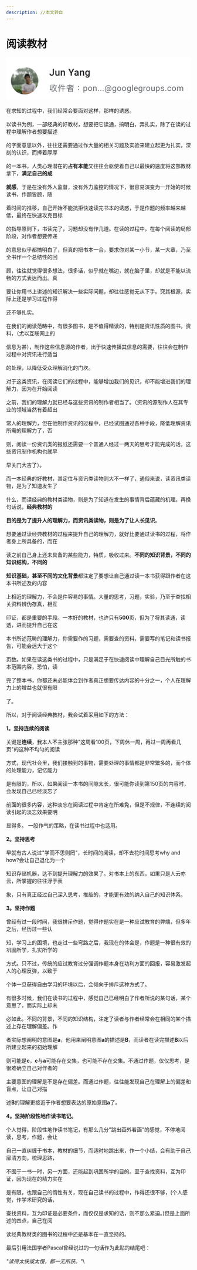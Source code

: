 ```yaml
---
description: //本文转自
---
```


# 阅读教材

![](<.gitbook/assets/image (2).png>)

在求知的过程中，我们经常会要面对这样，那样的诱惑。\
\
以读书为例，一部经典的好教材，想要把它读通，搞明白，弄扎实，除了在读的过程中理解作者想要描述\
\
的字面意思以外，往往还需要通过作大量的相关习题及实验来建立起更为扎实，深刻的认识，而捧着厚厚\
\
的一本书，人类心理潜在的**占有本能**又往往会驱使着自己以最快的速度将这部教材拿下，**满足自己的成**\
\
**就感**，于是在没有外人监督，没有外力监控的情况下，很容易演变为一开始的时候读书，作题皆顾，随\
\
着时间的推移，自己开始不能抗拒快速读完书本的诱惑，于是作题的频率越来越低，最终在快速攻克目标\
\
的指导原则下，书读完了，习题却没有作几道。在读的过程中，在每个阅读的局部阶段，对作者想要传递\
\
的意思似乎都搞明白了，但真的把书本一合，要求你对某一小节，某一大章，乃至全书作一个总结性的回\
\
顾，往往就觉得很多想法，很多话，似乎就在嘴边，就在脑子里，却就是不能以流畅的方式表达而出。真\
\
要让你用书上讲述的知识解决一些实际问题，却往往感觉无从下手。究其根源，实际上还是学习过程作得\
\
还不够扎实。\
\
在我们的阅读范畴中，有很多图书，是不值得精读的，特别是资讯性质的图书，资料，（尤以互联网上的\
\
信息为甚），制作这些信息源的作者，出于快速传播其信息的需要，往往会在制作过程中对资讯进行适当\
\
的处理，以降低受众理解消化的门坎。\
\
对于这类资讯，在阅读它们的过程中，能够增加我们的见识，却不能增进我们的理解力，因为在开始阅读\
\
之前，我们的理解力就已经与这些资讯的制作者相当了。（资讯的源制作人在其专业的领域当然有着超出\
\
常人的理解力，但在他制作资讯的过程中，已经试图通过各种手段，降低理解资讯所需的理解力了，否\
\
则，阅读一份资讯类的报纸还需要一个普通人经过一两天的思考才能完成的话，这些资讯制作机构也就早\
\
早关门大吉了）。\
\
而一本经典的好教材，其定位与资讯类读物则大不一样了，通俗来说，读资讯类读物，是为了知道发生了\
\
什么，而读经典的教材类读物，则是为了知道在发生的事情背后蕴藏的机理。再换句话说，**经典教材的**\
\
**目的是为了提升人的理解力，而资讯类读物，则是为了让人长见识**。\
\
想要通过读经典教材的过程来提升自己的理解力，就好比要通过读书的过程，将作者身上所具备的，而在\
\
读之前自己身上还未具备的某些能力，特质，吸收过来。**不同的知识背景，不同的知识结构，不同的**\
\
**知识基础，甚至不同的文化背景**都注定了要想让自己通过读一本书获得跟作者在这本书所述及的内容\
\
上相近的理解力，不会是件容易的事情。大量的思考，习题，实验，乃至于查找相关资料辨伪存真，相互\
\
印证，都是重要的手段。一本好的教材，也许只有**500**页，但为了将其读通，读透，进而提升自己在这\
\
本书所述范畴的理解力，你需要作的习题，需要查的资料，需要写的笔记和读书报告，可能会远大于这个\
\
页数。如果在读这类书的过程中，只是满足于在快速阅读中理解自己目光所触的书本范围内容，恐怕，读\
\
完了整本书，你都还未必能体会到作者真正想要传达内容的十分之一，个人在理解力上的增益也就很有限\
\
了。\
\
所以，对于阅读经典教材，我会试着采用如下的方法：\
\
**1。坚持连续的阅读**\
\
关键是**连续**，我本人不主张那种"这周看100页，下周休一周，再过一周再看几页"的这种不均匀的阅读\
\
方式，现代社会里，我们接触到的事物，需要处理的事情都是非常繁多的，而个体的处理能力，记忆能力\
\
是有限的，所以，如果阅读一本书的间隙太长，很可能你读到第150页的内容时，会发现自己已经淡忘了\
\
前面的很多内容，这种淡忘在阅读过程中肯定在所难免，但是不规律，不连续的阅读引起的淡忘效果要明\
\
显得多。 一股作气的策略，在读书过程中也适用。\
\
**2。坚持思考**\
\
早就有古人说过"学而不思则罔"，长时间的阅读，却不去花时间思考why and how?会让自己退化为一个\
\
知识存储机器，达不到提升理解力的效果了。对书本上的东西，如果只是人云亦云，所掌握的往往浮于表\
\
象，只有真正经过自己深入思考，推敲的，才能更有效的纳入自己的知识体系。\
\
**3。坚持作题**\
\
曾经有过一段时间，我很排斥作题，觉得作题实在是一种应试教育的弊端，但多年之后，经历过一些认\
\
知，学习上的困境，也走过一些弯路之后，我现在的体会是，作题是一种很有效的巩固所学，扎实所学的\
\
方式。只不过，传统的应试教育过分强调作题本身在功利方面的回报，容易激发起人的心理反弹，以致于\
\
个体一旦获得自由学习的环境以后，会倾向于排斥这种方式了。\
\
有很多时候，我们在读书的过程中，感觉自己已经明白了作者所说的某句话，某个意思了，而实际上却未\
\
必如此。不同的背景，不同的知识结构，注定了读者与作者经常会在相同的某个描述上存在理解偏差。作\
\
者实际想阐明的意图是**a**，他用来阐明意图**a**的描述是**B**，而读者在读完描述**B**以后所建立起来的初始理解\
\
则可能是**c**，**c**与**a**可能存在交集，也可能不存在交集。不通过作题，仅仅思考，是很难确立自己对作者的\
\
主要意图的理解是不是存在偏差。而通过作题，往往能发现自己在理解上的偏差和盲点，让自己对描\
\
述**B**的理解更接近于作者想要表达的原始意图**a**了。\
\
**4。坚持阶段性地作读书笔记。**\
\
个人觉得，阶段性地作读书笔记，有那么几分"跳出画外看画"的感觉，不停地阅读，思考，作题，会让\
\
自己一直纠缠于书本，教材的细节，而适时地跳出来，作一个小结，会有助于自己廓清方向，梳理思路，\
\
不囿于一书一时，另一方面，还能起到巩固所学的目的。至于查找资料，互为印证，因为现在的精力实在\
\
是有限，也跟自己的惰性有关，现在自己读书的过程中，作得还很不够，(个人感觉，作学术研究的话，\
\
查找资料，互为印证是必要条件，而仅仅是求知的话，则不那么紧迫。)但是上面所述的四点，自己在阅\
\
读经典教材类的图书的过程中还是基本在一直坚持的。\
\
最后引用法国学者Pascal曾经说过的一句话作为此贴的结尾吧：\
\
_"读得太快或太慢，都一无所获。"_\

